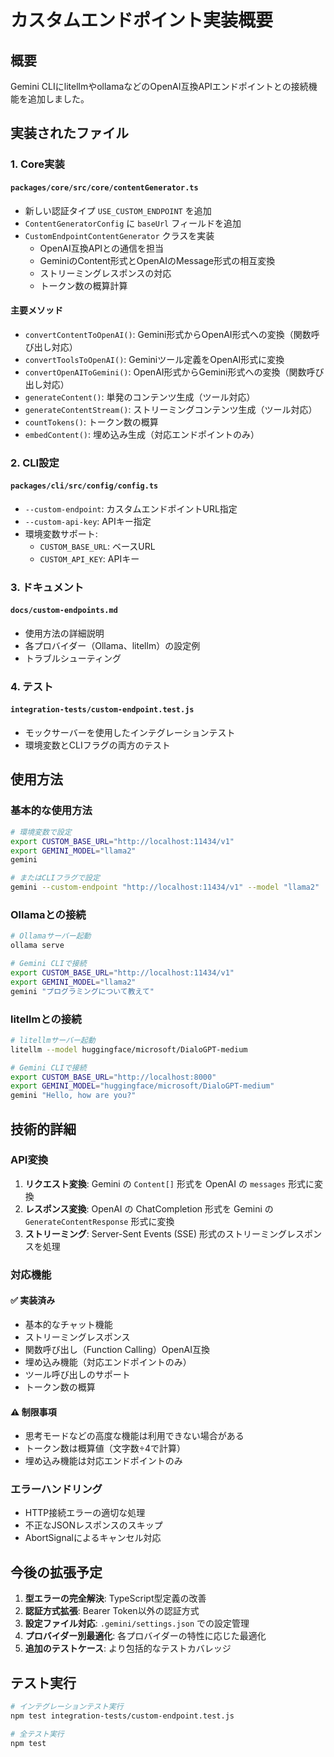 # カスタムエンドポイント実装概要

## 概要

Gemini CLIにlitellmやollamaなどのOpenAI互換APIエンドポイントとの接続機能を追加しました。

## 実装されたファイル

### 1. Core実装

#### `packages/core/src/core/contentGenerator.ts`
- 新しい認証タイプ `USE_CUSTOM_ENDPOINT` を追加
- `ContentGeneratorConfig` に `baseUrl` フィールドを追加
- `CustomEndpointContentGenerator` クラスを実装
  - OpenAI互換APIとの通信を担当
  - GeminiのContent形式とOpenAIのMessage形式の相互変換
  - ストリーミングレスポンスの対応
  - トークン数の概算計算

#### 主要メソッド
- `convertContentToOpenAI()`: Gemini形式からOpenAI形式への変換（関数呼び出し対応）
- `convertToolsToOpenAI()`: Geminiツール定義をOpenAI形式に変換
- `convertOpenAIToGemini()`: OpenAI形式からGemini形式への変換（関数呼び出し対応）
- `generateContent()`: 単発のコンテンツ生成（ツール対応）
- `generateContentStream()`: ストリーミングコンテンツ生成（ツール対応）
- `countTokens()`: トークン数の概算
- `embedContent()`: 埋め込み生成（対応エンドポイントのみ）

### 2. CLI設定

#### `packages/cli/src/config/config.ts`
- `--custom-endpoint`: カスタムエンドポイントURL指定
- `--custom-api-key`: APIキー指定
- 環境変数サポート:
  - `CUSTOM_BASE_URL`: ベースURL
  - `CUSTOM_API_KEY`: APIキー

### 3. ドキュメント

#### `docs/custom-endpoints.md`
- 使用方法の詳細説明
- 各プロバイダー（Ollama、litellm）の設定例
- トラブルシューティング

### 4. テスト

#### `integration-tests/custom-endpoint.test.js`
- モックサーバーを使用したインテグレーションテスト
- 環境変数とCLIフラグの両方のテスト

## 使用方法

### 基本的な使用方法

```bash
# 環境変数で設定
export CUSTOM_BASE_URL="http://localhost:11434/v1"
export GEMINI_MODEL="llama2"
gemini

# またはCLIフラグで設定
gemini --custom-endpoint "http://localhost:11434/v1" --model "llama2"
```

### Ollamaとの接続

```bash
# Ollamaサーバー起動
ollama serve

# Gemini CLIで接続
export CUSTOM_BASE_URL="http://localhost:11434/v1"
export GEMINI_MODEL="llama2"
gemini "プログラミングについて教えて"
```

### litellmとの接続

```bash
# litellmサーバー起動
litellm --model huggingface/microsoft/DialoGPT-medium

# Gemini CLIで接続
export CUSTOM_BASE_URL="http://localhost:8000"
export GEMINI_MODEL="huggingface/microsoft/DialoGPT-medium"
gemini "Hello, how are you?"
```

## 技術的詳細

### API変換

1. **リクエスト変換**: Gemini の `Content[]` 形式を OpenAI の `messages` 形式に変換
2. **レスポンス変換**: OpenAI の ChatCompletion 形式を Gemini の `GenerateContentResponse` 形式に変換
3. **ストリーミング**: Server-Sent Events (SSE) 形式のストリーミングレスポンスを処理

### 対応機能

#### ✅ 実装済み
- 基本的なチャット機能
- ストリーミングレスポンス
- 関数呼び出し（Function Calling）OpenAI互換
- 埋め込み機能（対応エンドポイントのみ）
- ツール呼び出しのサポート
- トークン数の概算

#### ⚠️ 制限事項
- 思考モードなどの高度な機能は利用できない場合がある
- トークン数は概算値（文字数÷4で計算）
- 埋め込み機能は対応エンドポイントのみ

### エラーハンドリング

- HTTP接続エラーの適切な処理
- 不正なJSONレスポンスのスキップ
- AbortSignalによるキャンセル対応

## 今後の拡張予定

1. **型エラーの完全解決**: TypeScript型定義の改善
2. **認証方式拡張**: Bearer Token以外の認証方式
3. **設定ファイル対応**: `.gemini/settings.json` での設定管理
4. **プロバイダー別最適化**: 各プロバイダーの特性に応じた最適化
5. **追加のテストケース**: より包括的なテストカバレッジ

## テスト実行

```bash
# インテグレーションテスト実行
npm test integration-tests/custom-endpoint.test.js

# 全テスト実行
npm test
``` 